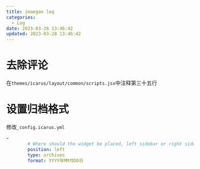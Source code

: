 ```yaml
---
title: imaegoo log
categories:
  - Log
date: 2023-03-28 13:46:42
updated: 2023-03-28 13:46:42
---
```

# 去除评论

在`themes/icarus/layout/common/scripts.jsx`中注释第三十五行

# 设置归档格式
修改`_config.icarus.yml`
```yml
-
        # Where should the widget be placed, left sidebar or right sidebar
        position: left
        type: archives
        format: YYYY年MM月DD日
```